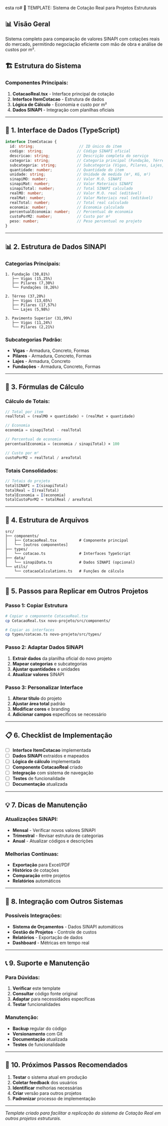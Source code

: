 esta ro# 🎯 TEMPLATE: Sistema de Cotação Real para Projetos Estruturais

## 📊 **Visão Geral**
Sistema completo para comparação de valores SINAPI com cotações reais do mercado, permitindo negociação eficiente com mão de obra e análise de custos por m².

## 🏗️ **Estrutura do Sistema**

### **Componentes Principais:**
1. **CotacaoReal.tsx** - Interface principal de cotação
2. **Interface ItemCotacao** - Estrutura de dados
3. **Lógica de Cálculo** - Economia e custo por m²
4. **Dados SINAPI** - Integração com planilhas oficiais

---

## 🔧 **1. Interface de Dados (TypeScript)**

```typescript
interface ItemCotacao {
  id: string;                    // ID único do item
  codigo: string;               // Código SINAPI oficial
  descricao: string;            // Descrição completa do serviço
  categoria: string;            // Categoria principal (Fundação, Térreo, Superior)
  subcategoria: string;         // Subcategoria (Vigas, Pilares, Lajes, Fundações)
  quantidade: number;           // Quantidade do item
  unidade: string;              // Unidade de medida (m³, KG, m²)
  sinapiMO: number;             // Valor M.O. SINAPI
  sinapiMat: number;            // Valor Materiais SINAPI
  sinapiTotal: number;          // Total SINAPI calculado
  realMO: number;               // Valor M.O. real (editável)
  realMat: number;              // Valor Materiais real (editável)
  realTotal: number;            // Total real calculado
  economia: number;             // Economia calculada
  percentualEconomia: number;   // Percentual de economia
  custoPorM2: number;           // Custo por m²
  peso: number;                 // Peso percentual no projeto
}
```

---

## 📊 **2. Estrutura de Dados SINAPI**

### **Categorias Principais:**
```
1. Fundação (30,81%)
   ├── Vigas (15,25%)
   ├── Pilares (7,30%)
   └── Fundações (8,26%)

2. Térreo (37,20%)
   ├── Vigas (13,65%)
   ├── Pilares (17,57%)
   └── Lajes (5,98%)

3. Pavimento Superior (31,99%)
   ├── Vigas (11,24%)
   └── Pilares (2,21%)
```

### **Subcategorias Padrão:**
- **Vigas** - Armadura, Concreto, Formas
- **Pilares** - Armadura, Concreto, Formas
- **Lajes** - Armadura, Concreto
- **Fundações** - Armadura, Concreto, Formas

---

## 🧮 **3. Fórmulas de Cálculo**

### **Cálculo de Totais:**
```typescript
// Total por item
realTotal = (realMO × quantidade) + (realMat × quantidade)

// Economia
economia = sinapiTotal - realTotal

// Percentual de economia
percentualEconomia = (economia / sinapiTotal) × 100

// Custo por m²
custoPorM2 = realTotal / areaTotal
```

### **Totais Consolidados:**
```typescript
// Totais do projeto
totalSINAPI = Σ(sinapiTotal)
totalReal = Σ(realTotal)
totalEconomia = Σ(economia)
totalCustoPorM2 = totalReal / areaTotal
```

---

## 📁 **4. Estrutura de Arquivos**

```
src/
├── components/
│   ├── CotacaoReal.tsx          # Componente principal
│   └── [outros componentes]
├── types/
│   └── cotacao.ts               # Interfaces TypeScript
├── data/
│   └── sinapiData.ts            # Dados SINAPI (opcional)
└── utils/
    └── cotacaoCalculations.ts   # Funções de cálculo
```

---

## 🚀 **5. Passos para Replicar em Outros Projetos**

### **Passo 1: Copiar Estrutura**
```bash
# Copiar o componente CotacaoReal.tsx
cp CotacaoReal.tsx novo-projeto/src/components/

# Copiar as interfaces
cp types/cotacao.ts novo-projeto/src/types/
```

### **Passo 2: Adaptar Dados SINAPI**
1. **Extrair dados** da planilha oficial do novo projeto
2. **Mapear categorias** e subcategorias
3. **Ajustar quantidades** e unidades
4. **Atualizar valores** SINAPI

### **Passo 3: Personalizar Interface**
1. **Alterar título** do projeto
2. **Ajustar área total** padrão
3. **Modificar cores** e branding
4. **Adicionar campos** específicos se necessário

---

## 📋 **6. Checklist de Implementação**

- [ ] **Interface ItemCotacao** implementada
- [ ] **Dados SINAPI** extraídos e mapeados
- [ ] **Lógica de cálculo** implementada
- [ ] **Componente CotacaoReal** criado
- [ ] **Integração** com sistema de navegação
- [ ] **Testes** de funcionalidade
- [ ] **Documentação** atualizada

---

## 💡 **7. Dicas de Manutenção**

### **Atualizações SINAPI:**
- **Mensal** - Verificar novos valores SINAPI
- **Trimestral** - Revisar estrutura de categorias
- **Anual** - Atualizar códigos e descrições

### **Melhorias Contínuas:**
- **Exportação** para Excel/PDF
- **Histórico** de cotações
- **Comparação** entre projetos
- **Relatórios** automáticos

---

## 🔗 **8. Integração com Outros Sistemas**

### **Possíveis Integrações:**
- **Sistema de Orçamentos** - Dados SINAPI automáticos
- **Gestão de Projetos** - Controle de custos
- **Relatórios** - Exportação de dados
- **Dashboard** - Métricas em tempo real

---

## 📞 **9. Suporte e Manutenção**

### **Para Dúvidas:**
1. **Verificar** este template
2. **Consultar** código fonte original
3. **Adaptar** para necessidades específicas
4. **Testar** funcionalidades

### **Manutenção:**
- **Backup** regular do código
- **Versionamento** com Git
- **Documentação** atualizada
- **Testes** de funcionalidade

---

## 🎯 **10. Próximos Passos Recomendados**

1. **Testar** o sistema atual em produção
2. **Coletar feedback** dos usuários
3. **Identificar** melhorias necessárias
4. **Criar** versão para outros projetos
5. **Padronizar** processo de implementação

---

*Template criado para facilitar a replicação do sistema de Cotação Real em outros projetos estruturais.*
